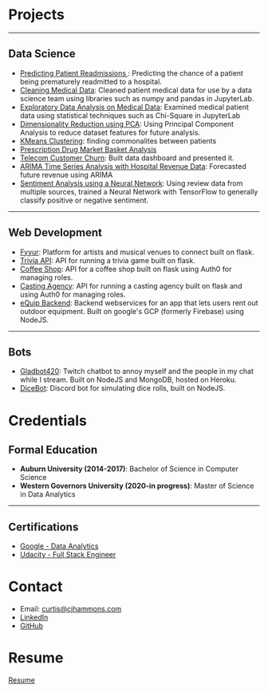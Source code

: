 # Projects

---

## Data Science

  - [Predicting Patient Readmissions ](projects/patient-readmissions.md): Predicting the chance of a patient being prematurely readmitted to a hospital.
  - [Cleaning Medical Data](https://github.com/cjhammons/Cleaning-Medical-Data): Cleaned patient medical data for use by a data science team using libraries such as numpy and pandas in JupyterLab.
  - [Exploratory Data Analysis on Medical Data](https://github.com/cjhammons/Exploratory-Data-Analysis-On-Medical-Data): Examined medical patient data using statistical techniques such as Chi-Square in JupyterLab
  - [Dimensionality Reduction using PCA](https://github.com/cjhammons/Dimensionality-Reduction-On-Medical-Data): Using Principal Component Analysis to reduce dataset features for future analysis.
  - [KMeans Clustering](https://github.com/cjhammons/KMeans-Clustering-on-Medical-Data): finding commonalites between patients
  - [Prescription Drug Market Basket Analysis](https://github.com/cjhammons/Prescription-Market-Basket-Analysis)
  - [Telecom Customer Churn](projects/telecom-churn.md): Built data dashboard and presented it.
  - [ARIMA Time Series Analysis with Hospital Revenue Data](https://github.com/cjhammons/ARIMA-Time-Series-Analysis-on-Hospital-Revenue): Forecasted future revenue using ARIMA
  - [Sentiment Analysis using a Neural Network](https://github.com/cjhammons/Sentence-Sentiment-Analysis-of-Reviews/tree/master): Using review data from multiple sources, trained a Neural Network with TensorFlow to generally classify positive or negative sentiment. 

---

## Web Development

- [Fyyur](https://github.com/cjhammons/fyyur): Platform for artists and musical venues to connect built on flask.
- [Trivia API](https://github.com/cjhammons/trivia_api): API for running a trivia game built on flask.
- [Coffee Shop](https://github.com/cjhammons/CoffeeShop): API for a coffee shop built on flask using Auth0 for managing roles.
- [Casting Agency](https://github.com/cjhammons/casting-agency): API for running a casting agency built on flask and using Auth0 for managing roles.
- [eQuip Backend](https://github.com/cjhammons/eQuip-Cloud-Functions): Backend webservices for an app that lets users rent out outdoor equipment. Built on google's GCP (formerly Firebase) using NodeJS.

---

## Bots

- [Gladbot420](https://github.com/cjhammons/Gladbot420): Twitch chatbot to annoy myself and the people in my chat while I stream. Built on NodeJS and MongoDB, hosted on Heroku.
- [DiceBot](https://github.com/cjhammons/Discord-Dice-Bot): Discord bot for simulating dice rolls, built on NodeJS.


# Credentials

## Formal Education

- **Auburn University (2014-2017)**: Bachelor of Science in Computer Science
- **Western Governors University (2020-in progress)**: Master of Science in Data Analytics

---

## Certifications

- [Google - Data Analytics](certificates/google-data-analytics.pdf)
- [Udacity - Full Stack Engineer](certificates/Udacity-full-stack.pdf)

# Contact
- Email: curtis@cjhammons.com
- [LinkedIn](http://linkedin.com/in/cjhammons)
- [GitHub](http://github.com/cjhammons)

# Resume
[Resume](https://drive.google.com/file/d/1-6Pga6KFaOTGhnHQ2aEdXN5ZtsgWoMYf/view?usp=sharing)
